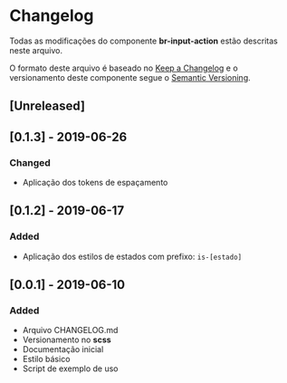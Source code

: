 # Changelog
Todas as modificações do componente **br-input-action** estão descritas neste arquivo.

O formato deste arquivo é baseado no [Keep a Changelog](https://keepachangelog.com/en/1.0.0/) e o versionamento deste componente segue o [Semantic Versioning](https://semver.org/spec/v2.0.0.html).

## [Unreleased]

## [0.1.3] - 2019-06-26
### Changed
- Aplicação dos tokens de espaçamento

## [0.1.2] - 2019-06-17
### Added
- Aplicação dos estilos de estados com prefixo: `is-[estado]`

## [0.0.1] - 2019-06-10
### Added
- Arquivo CHANGELOG.md
- Versionamento no **scss**
- Documentação inicial
- Estilo básico
- Script de exemplo de uso
